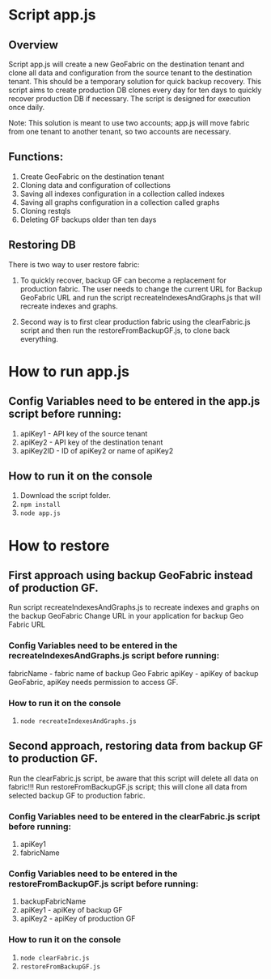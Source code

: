 # Script app.js

## Overview
Script app.js will create a new GeoFabric on the destination tenant and clone all data and configuration from the source tenant to the destination tenant. This should be a temporary solution for quick backup recovery. This script aims to create production DB clones every day for ten days to quickly recover production DB if necessary. The script is designed for execution once daily. 

Note: This solution is meant to use two accounts; app.js will move fabric from one tenant to another tenant, so two accounts are necessary.

## Functions:
1. Create GeoFabric on the destination tenant
2. Cloning data and configuration of collections 
3. Saving all indexes configuration in a collection called indexes 
4. Saving all graphs configuration in a collection called graphs 
5. Cloning restqls 
6. Deleting GF backups older than ten days

## Restoring DB
There is two way to user restore fabric:
1. To quickly recover, backup GF can become a replacement for production fabric. The user needs to change the current URL for Backup GeoFabric URL and run the script recreateIndexesAndGraphs.js that will recreate indexes and graphs.

2. Second way is to first clear production fabric using the clearFabric.js script and then run the restoreFromBackupGF.js, to clone back everything.

# How to run app.js
## Config Variables need to be entered in the app.js script before running:

1. apiKey1 - API key of the source tenant
2. apiKey2 - API key of the destination tenant
3. apiKey2ID - ID of apiKey2 or name of apiKey2

## How to run it on the console

1. Download the script folder.
2. `npm install`
3. `node app.js`

# How to restore

## First approach using backup GeoFabric instead of production GF.
Run script recreateIndexesAndGraphs.js to recreate indexes and graphs on the backup GeoFabric
Change URL in your application for backup Geo Fabric URL

### Config Variables need to be entered in the recreateIndexesAndGraphs.js script before running:
fabricName - fabric name of backup Geo Fabric
apiKey - apiKey of backup GeoFabric, apiKey needs permission to access GF.

### How to run it on the console
1. `node recreateIndexesAndGraphs.js`

## Second approach, restoring data from backup GF to production GF.
Run the clearFabric.js script, be aware that this script will delete all data on fabric!!!
Run restoreFromBackupGF.js script; this will clone all data from selected backup GF to production fabric.

### Config Variables need to be entered in the clearFabric.js script before running:
1. apiKey1 
2. fabricName

### Config Variables need to be entered in the restoreFromBackupGF.js script before running:
1. backupFabricName
2. apiKey1 - apiKey of backup GF
3. apiKey2 - apiKey of production GF

### How to run it on the console
1. `node clearFabric.js`
1. `restoreFromBackupGF.js`
